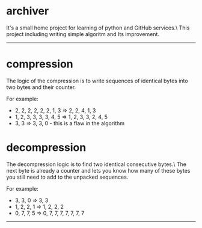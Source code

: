 # archiver
It's a small home project for learning of python and GitHub services.\\
This project including writing simple algoritm and Its improvement.

________

# compression
The logic of the compression is to write sequences of identical bytes into two bytes and their counter.

For example:
- 2, 2, 2, 2, 2, 2, 1, 3 => 2, 2, 4, 1, 3
- 1, 2, 3, 3, 3, 3, 4, 5 => 1, 2, 3, 3, 2, 4, 5
- 3, 3 => 3, 3, 0 - this is a flaw in the algorithm

# decompression
The decompression logic is to find two identical consecutive bytes.\\
The next byte is already a counter and lets you know how many of these bytes you still need to add to the unpacked sequences.

For example:
- 3, 3, 0 => 3, 3
- 1, 2, 2, 1 => 1, 2, 2, 2
- 0, 7, 7, 5 => 0, 7, 7, 7, 7, 7, 7, 7

________